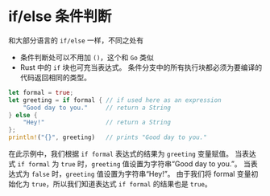 # if/else 条件判断

和大部分语言的 `if/else` 一样，不同之处有
- 条件判断处可以不用加 `()`，这个和 `Go` 类似
- Rust 中的 `if` 块也可充当表达式。 条件分支中的所有执行块都必须为要编译的代码返回相同的类型。
```rust
let formal = true;
let greeting = if formal { // if used here as an expression
    "Good day to you."     // return a String
} else {
    "Hey!"                 // return a String
};
println!("{}", greeting)   // prints "Good day to you."
```

在此示例中，我们根据 `if formal` 表达式的结果为 `greeting` 变量赋值。 当表达式 `if formal` 为 `true` 时，`greeting` 值设置为字符串“Good day to you.”。 当表达式为 `false` 时，`greeting` 值设置为字符串“Hey!”。 由于我们将 formal 变量初始化为 `true`，所以我们知道表达式 `if formal` 的结果也是 `true`。